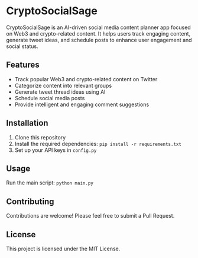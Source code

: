 # CryptoSocialSage

CryptoSocialSage is an AI-driven social media content planner app focused on Web3 and crypto-related content. It helps users track engaging content, generate tweet ideas, and schedule posts to enhance user engagement and social status.

## Features

- Track popular Web3 and crypto-related content on Twitter
- Categorize content into relevant groups
- Generate tweet thread ideas using AI
- Schedule social media posts
- Provide intelligent and engaging comment suggestions

## Installation

1. Clone this repository
2. Install the required dependencies: `pip install -r requirements.txt`
3. Set up your API keys in `config.py`

## Usage

Run the main script: `python main.py`

## Contributing

Contributions are welcome! Please feel free to submit a Pull Request.

## License

This project is licensed under the MIT License.